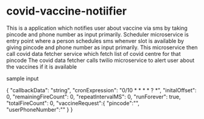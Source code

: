 # covid-vaccine-notiifier
This is a application which notifies user about vaccine via sms by taking pincode and phone number as input primarily. 
Scheduler microservice is entry point where a person schedules sms whenver slot is available by giving pincode and phone number as input primarily.
This microservice then call covid data fetcher service which fetch list of covid centre for that pincode
The covid data fetcher calls twilio microservice to alert user about the vaccines if it is available

sample input 

{
  "callbackData": "string",
  "cronExpression": "0/10 * * * * ? *",
  "initalOffset": 0,
  "remainingFireCount": 0,
  "repeatIntervalMS": 0,
  "runForever": true,
  "totalFireCount": 0,
  "vaccineRequest":{
 "pincode":"",
 "userPhoneNumber":""
  }
}
